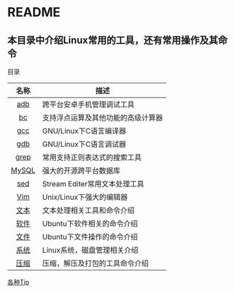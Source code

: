 README
======
本目录中介绍Linux常用的工具，还有常用操作及其命令
------
目录

|名称|描述|
|:-------------:|-----|
|[adb](adb.md)|跨平台安卓手机管理调试工具|
|[bc](bc.md)|支持浮点运算及其他功能的高级计算器|
|[gcc](gcc.md)|GNU/Linux下C语言编译器|
|[gdb](gdb.md)|GNU/Linux下C语言调试器|
|[grep](grep.md)|常用支持正则表达式的搜索工具|
|[MySQL](mysql.md)|强大的开源跨平台数据库|
|[sed](sed.md)|Stream Editer常用文本处理工具|
|[Vim](vim.md)|Unix/Linux下强大的编辑器|
|[文本](Text.md)|文本处理相关工具和命令介绍|
|[软件](Software.md.md)|Ubuntu下软件相关的命令介绍|
|[文件](File.md)|Ubuntu下文件操作的命令介绍|
|[系统](System.md)|Linux系统，磁盘管理相关介绍|
|[压缩](Compress.md)|压缩，解压及打包的工具命令介绍|

[各种Tip](Tips.md)
